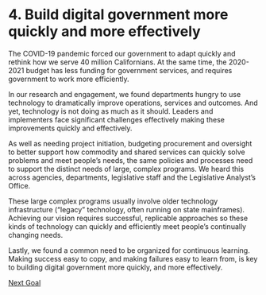 # 4. Build digital government more quickly and more effectively  
The COVID-19 pandemic forced our government to adapt quickly and rethink how we serve 40 million Californians. At the same time, the 2020-2021 budget has less funding for government services, and requires government to work more efficiently. 

In our research and engagement, we found departments hungry to use technology to dramatically improve operations, services and outcomes. And yet, technology is not doing as much as it should. Leaders and implementers face significant challenges effectively making these improvements quickly and effectively. 

As well as needing project initiation, budgeting procurement and oversight to better support how commodity and shared services can quickly solve problems and meet people’s needs, the same policies and processes need to support the distinct needs of large, complex programs. We heard this across agencies, departments, legislative staff and the Legislative Analyst’s Office.  

These large complex programs usually involve older technology infrastructure (“legacy” technology, often running on state mainframes). Achieving our vision requires successful, replicable approaches so these kinds of technology can quickly and efficiently meet people’s continually changing needs. 

Lastly, we found a common need to be organized for continuous learning. Making success easy to copy, and making failures easy to learn from, is key to building digital government more quickly, and more effectively. 

[Next Goal](/goal-three.md)